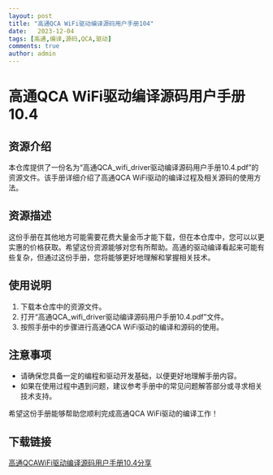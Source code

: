 ```yaml
---
layout: post
title: "高通QCA WiFi驱动编译源码用户手册104"
date:   2023-12-04
tags: [高通,编译,源码,QCA,驱动]
comments: true
author: admin
---
```

# 高通QCA WiFi驱动编译源码用户手册10.4

## 资源介绍

本仓库提供了一份名为“高通QCA_wifi_driver驱动编译源码用户手册10.4.pdf”的资源文件。该手册详细介绍了高通QCA WiFi驱动的编译过程及相关源码的使用方法。

## 资源描述

这份手册在其他地方可能需要花费大量金币才能下载，但在本仓库中，您可以以更实惠的价格获取。希望这份资源能够对您有所帮助。高通的驱动编译看起来可能有些复杂，但通过这份手册，您将能够更好地理解和掌握相关技术。

## 使用说明

1. 下载本仓库中的资源文件。
2. 打开“高通QCA_wifi_driver驱动编译源码用户手册10.4.pdf”文件。
3. 按照手册中的步骤进行高通QCA WiFi驱动的编译和源码的使用。

## 注意事项

- 请确保您具备一定的编程和驱动开发基础，以便更好地理解手册内容。
- 如果在使用过程中遇到问题，建议参考手册中的常见问题解答部分或寻求相关技术支持。

希望这份手册能够帮助您顺利完成高通QCA WiFi驱动的编译工作！

## 下载链接

[高通QCAWiFi驱动编译源码用户手册10.4分享](https://pan.quark.cn/s/2dd686a9463b)